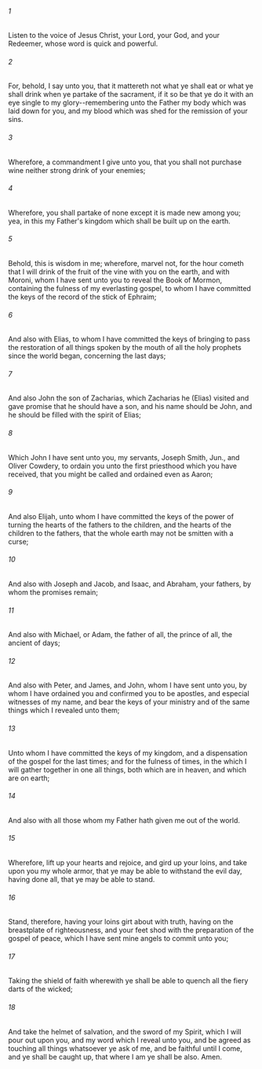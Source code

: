 ###### 1
Listen to the voice of Jesus Christ, your Lord, your God, and your Redeemer, whose word is quick and powerful.

###### 2
For, behold, I say unto you, that it mattereth not what ye shall eat or what ye shall drink when ye partake of the sacrament, if it so be that ye do it with an eye single to my glory--remembering unto the Father my body which was laid down for you, and my blood which was shed for the remission of your sins.

###### 3
Wherefore, a commandment I give unto you, that you shall not purchase wine neither strong drink of your enemies;

###### 4
Wherefore, you shall partake of none except it is made new among you; yea, in this my Father's kingdom which shall be built up on the earth.

###### 5
Behold, this is wisdom in me; wherefore, marvel not, for the hour cometh that I will drink of the fruit of the vine with you on the earth, and with Moroni, whom I have sent unto you to reveal the Book of Mormon, containing the fulness of my everlasting gospel, to whom I have committed the keys of the record of the stick of Ephraim;

###### 6
And also with Elias, to whom I have committed the keys of bringing to pass the restoration of all things spoken by the mouth of all the holy prophets since the world began, concerning the last days;

###### 7
And also John the son of Zacharias, which Zacharias he (Elias) visited and gave promise that he should have a son, and his name should be John, and he should be filled with the spirit of Elias;

###### 8
Which John I have sent unto you, my servants, Joseph Smith, Jun., and Oliver Cowdery, to ordain you unto the first priesthood which you have received, that you might be called and ordained even as Aaron;

###### 9
And also Elijah, unto whom I have committed the keys of the power of turning the hearts of the fathers to the children, and the hearts of the children to the fathers, that the whole earth may not be smitten with a curse;

###### 10
And also with Joseph and Jacob, and Isaac, and Abraham, your fathers, by whom the promises remain;

###### 11
And also with Michael, or Adam, the father of all, the prince of all, the ancient of days;

###### 12
And also with Peter, and James, and John, whom I have sent unto you, by whom I have ordained you and confirmed you to be apostles, and especial witnesses of my name, and bear the keys of your ministry and of the same things which I revealed unto them;

###### 13
Unto whom I have committed the keys of my kingdom, and a dispensation of the gospel for the last times; and for the fulness of times, in the which I will gather together in one all things, both which are in heaven, and which are on earth;

###### 14
And also with all those whom my Father hath given me out of the world.

###### 15
Wherefore, lift up your hearts and rejoice, and gird up your loins, and take upon you my whole armor, that ye may be able to withstand the evil day, having done all, that ye may be able to stand.

###### 16
Stand, therefore, having your loins girt about with truth, having on the breastplate of righteousness, and your feet shod with the preparation of the gospel of peace, which I have sent mine angels to commit unto you;

###### 17
Taking the shield of faith wherewith ye shall be able to quench all the fiery darts of the wicked;

###### 18
And take the helmet of salvation, and the sword of my Spirit, which I will pour out upon you, and my word which I reveal unto you, and be agreed as touching all things whatsoever ye ask of me, and be faithful until I come, and ye shall be caught up, that where I am ye shall be also. Amen.

